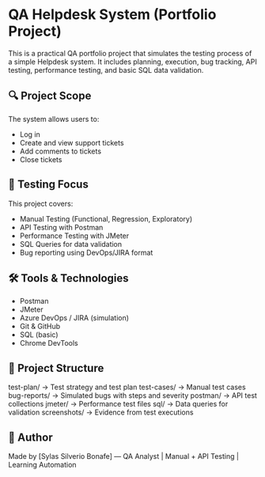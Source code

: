# QA Helpdesk System (Portfolio Project)

This is a practical QA portfolio project that simulates the testing process of a simple Helpdesk system. It includes planning, execution, bug tracking, API testing, performance testing, and basic SQL data validation.

## 🔍 Project Scope

The system allows users to:
- Log in
- Create and view support tickets
- Add comments to tickets
- Close tickets

## 🧪 Testing Focus

This project covers:

- Manual Testing (Functional, Regression, Exploratory)
- API Testing with Postman
- Performance Testing with JMeter
- SQL Queries for data validation
- Bug reporting using DevOps/JIRA format

## 🛠 Tools & Technologies

- Postman
- JMeter
- Azure DevOps / JIRA (simulation)
- Git & GitHub
- SQL (basic)
- Chrome DevTools

## 📁 Project Structure

test-plan/ → Test strategy and test plan
test-cases/ → Manual test cases
bug-reports/ → Simulated bugs with steps and severity
postman/ → API test collections
jmeter/ → Performance test files
sql/ → Data queries for validation
screenshots/ → Evidence from test executions


## 📌 Author

Made by [Sylas Silverio Bonafe] — QA Analyst | Manual + API Testing | Learning Automation


